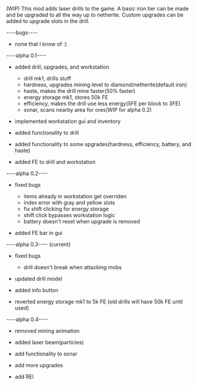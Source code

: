 (WIP) This mod adds laser drills to the game. A basic iron tier can be made and be upgraded to all the way up to netherite. Custom upgrades can be added to upgrade slots in the drill.

----bugs----
 - none that I know of :)

----alpha 0.1---- 
 - added drill, upgrades, and workstation
   - drill mk1, drills stuff
   - hardness, upgrades mining level to diamond/netherite(default iron)
   - haste, makes the drill mine faster(50% faster)
   - energy storage mk1, stores 50k FE
   - efficiency, makes the drill use less energy(5FE per block to 3FE)
   - sonar, scans nearby area for ores(WIP for alpha 0.2)

 - implemented workstation gui and inventory

 - added functionality to drill
 - added functionality to some upgrades(hardness, efficiency, battery, and haste)

 - added FE to drill and workstation

----alpha 0.2----
 - fixed bugs
   - items already in workstation get overriden
   - index error with gray and yellow slots
   - fix shift clicking for energy storage
   - shift click bypasses workstation logic
   - battery doesn't reset when upgrade is removed

 - added FE bar in gui

----alpha 0.3---- (current)
 - fixed bugs
   - drill doesn't break when attacking mobs
   
 - updated drill model

 - added info button 

 - reverted energy storage mk1 to 5k FE (old drills will have 50k FE until used)

----alpha 0.4----
 - removed mining animation

 - added laser beam(particles)

 - add functionality to sonar
 - add more upgrades
 - add REI
